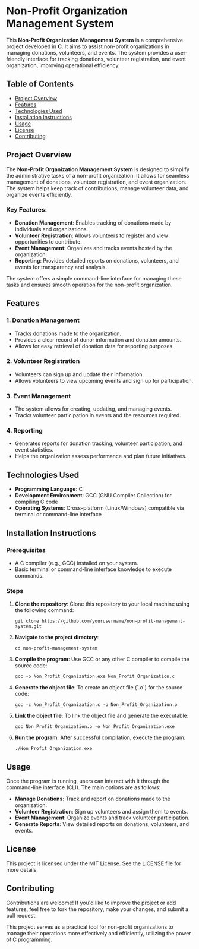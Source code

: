 <h1>Non-Profit Organization Management System</h1>
<p>This <strong>Non-Profit Organization Management System</strong> is a comprehensive project developed in <strong>C</strong>. It aims to assist non-profit organizations in managing donations, volunteers, and events. The system provides a user-friendly interface for tracking donations, volunteer registration, and event organization, improving operational efficiency.</p>
<h2>Table of Contents</h2>
<ul>
    <li><a href="#project-overview">Project Overview</a></li>
    <li><a href="#features">Features</a></li>
    <li><a href="#technologies-used">Technologies Used</a></li>
    <li><a href="#installation-instructions">Installation Instructions</a></li>
    <li><a href="#usage">Usage</a></li>
    <li><a href="#license">License</a></li>
    <li><a href="#contributing">Contributing</a></li>
</ul>
<h2 id="project-overview">Project Overview</h2>
<p>The <strong>Non-Profit Organization Management System</strong> is designed to simplify the administrative tasks of a non-profit organization. It allows for seamless management of donations, volunteer registration, and event organization. The system helps keep track of contributions, manage volunteer data, and organize events efficiently.</p>
<h3>Key Features:</h3>
<ul>
    <li><strong>Donation Management</strong>: Enables tracking of donations made by individuals and organizations.</li>
    <li><strong>Volunteer Registration</strong>: Allows volunteers to register and view opportunities to contribute.</li>
    <li><strong>Event Management</strong>: Organizes and tracks events hosted by the organization.</li>
    <li><strong>Reporting</strong>: Provides detailed reports on donations, volunteers, and events for transparency and analysis.</li>
</ul>
<p>The system offers a simple command-line interface for managing these tasks and ensures smooth operation for the non-profit organization.</p>
<h2 id="features">Features</h2>
<h3>1. <strong>Donation Management</strong></h3>
<ul>
    <li>Tracks donations made to the organization.</li>
    <li>Provides a clear record of donor information and donation amounts.</li>
    <li>Allows for easy retrieval of donation data for reporting purposes.</li>
</ul>
<h3>2. <strong>Volunteer Registration</strong></h3>
<ul>
    <li>Volunteers can sign up and update their information.</li>
    <li>Allows volunteers to view upcoming events and sign up for participation.</li>
</ul>
<h3>3. <strong>Event Management</strong></h3>
<ul>
    <li>The system allows for creating, updating, and managing events.</li>
    <li>Tracks volunteer participation in events and the resources required.</li>
</ul>
<h3>4. <strong>Reporting</strong></h3>
<ul>
    <li>Generates reports for donation tracking, volunteer participation, and event statistics.</li>
    <li>Helps the organization assess performance and plan future initiatives.</li>
</ul>
<h2 id="technologies-used">Technologies Used</h2>
<ul>
    <li><strong>Programming Language</strong>: C</li>
    <li><strong>Development Environment</strong>: GCC (GNU Compiler Collection) for compiling C code</li>
    <li><strong>Operating Systems</strong>: Cross-platform (Linux/Windows) compatible via terminal or command-line interface</li>
</ul>
<h2 id="installation-instructions">Installation Instructions</h2>
<h3>Prerequisites</h3>
<ul>
    <li>A C compiler (e.g., GCC) installed on your system.</li>
    <li>Basic terminal or command-line interface knowledge to execute commands.</li>
</ul>
<h3>Steps</h3>
<ol>
    <li><strong>Clone the repository</strong>: Clone this repository to your local machine using the following command:
        <pre><code>git clone https://github.com/yourusername/non-profit-management-system.git</code></pre>
    </li>
    <li><strong>Navigate to the project directory</strong>:
        <pre><code>cd non-profit-management-system</code></pre>
    </li>
    <li><strong>Compile the program</strong>: Use GCC or any other C compiler to compile the source code:
        <pre><code>gcc -o Non_Profit_Organization.exe Non_Profit_Organization.c</code></pre>
    </li>
    <li><strong>Generate the object file</strong>: To create an object file (`.o`) for the source code:
        <pre><code>gcc -c Non_Profit_Organization.c -o Non_Profit_Organization.o</code></pre>
    </li>
    <li><strong>Link the object file</strong>: To link the object file and generate the executable:
        <pre><code>gcc Non_Profit_Organization.o -o Non_Profit_Organization.exe</code></pre>
    </li>
    <li><strong>Run the program</strong>: After successful compilation, execute the program:
        <pre><code>./Non_Profit_Organization.exe</code></pre>
    </li>
</ol>
<h2 id="usage">Usage</h2>
<p>Once the program is running, users can interact with it through the command-line interface (CLI). The main options are as follows:</p>
<ul>
    <li><strong>Manage Donations</strong>: Track and report on donations made to the organization.</li>
    <li><strong>Volunteer Registration</strong>: Sign up volunteers and assign them to events.</li>
    <li><strong>Event Management</strong>: Organize events and track volunteer participation.</li>
    <li><strong>Generate Reports</strong>: View detailed reports on donations, volunteers, and events.</li>
</ul>
<h2 id="license">License</h2>
<p>This project is licensed under the MIT License. See the LICENSE file for more details.</p>
<h2 id="contributing">Contributing</h2>
<p>Contributions are welcome! If you'd like to improve the project or add features, feel free to fork the repository, make your changes, and submit a pull request.</p>
<p>This project serves as a practical tool for non-profit organizations to manage their operations more effectively and efficiently, utilizing the power of C programming.</p>
